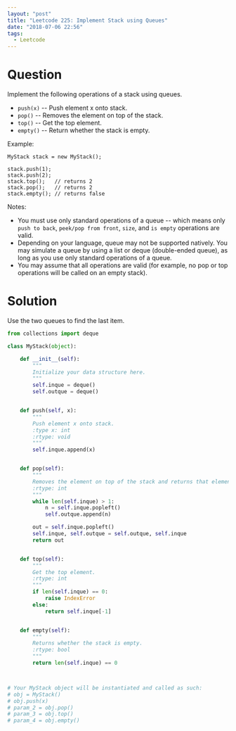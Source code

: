 ```yaml
---
layout: "post"
title: "Leetcode 225: Implement Stack using Queues"
date: "2018-07-06 22:56"
tags:
  - Leetcode
---
```


# Question
Implement the following operations of a stack using queues.

* `push(x)` -- Push element x onto stack.
* `pop()` -- Removes the element on top of the stack.
* `top()` -- Get the top element.
* `empty()` -- Return whether the stack is empty.

Example:

```
MyStack stack = new MyStack();

stack.push(1);
stack.push(2);  
stack.top();   // returns 2
stack.pop();   // returns 2
stack.empty(); // returns false
```

Notes:

* You must use only standard operations of a queue -- which means only `push to back`, `peek/pop from front`, `size`, and `is empty` operations are valid.
* Depending on your language, queue may not be supported natively. You may simulate a queue by using a list or deque (double-ended queue), as long as you use only standard operations of a queue.
* You may assume that all operations are valid (for example, no pop or top operations will be called on an empty stack).

# Solution
Use the two queues to find the last item.

```python
from collections import deque

class MyStack(object):

    def __init__(self):
        """
        Initialize your data structure here.
        """
        self.inque = deque()
        self.outque = deque()


    def push(self, x):
        """
        Push element x onto stack.
        :type x: int
        :rtype: void
        """
        self.inque.append(x)


    def pop(self):
        """
        Removes the element on top of the stack and returns that element.
        :rtype: int
        """
        while len(self.inque) > 1:
            n = self.inque.popleft()
            self.outque.append(n)

        out = self.inque.popleft()
        self.inque, self.outque = self.outque, self.inque
        return out


    def top(self):
        """
        Get the top element.
        :rtype: int
        """
        if len(self.inque) == 0:
            raise IndexError
        else:
            return self.inque[-1]


    def empty(self):
        """
        Returns whether the stack is empty.
        :rtype: bool
        """
        return len(self.inque) == 0



# Your MyStack object will be instantiated and called as such:
# obj = MyStack()
# obj.push(x)
# param_2 = obj.pop()
# param_3 = obj.top()
# param_4 = obj.empty()
```
